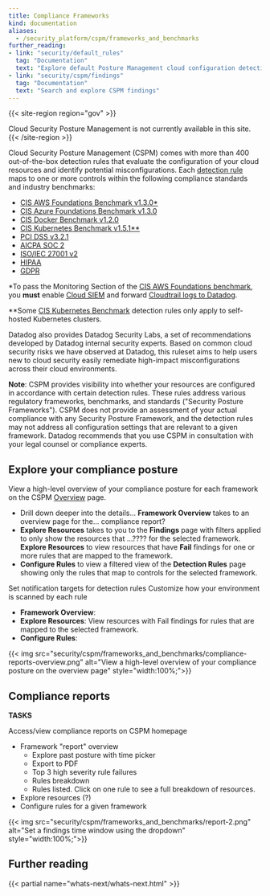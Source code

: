 ```yaml
---
title: Compliance Frameworks
kind: documentation
aliases:
  - /security_platform/cspm/frameworks_and_benchmarks
further_reading:
- link: "security/default_rules"
  tag: "Documentation"
  text: "Explore default Posture Management cloud configuration detection rules"
- link: "security/cspm/findings"
  tag: "Documentation"
  text: "Search and explore CSPM findings"
---
```


{{< site-region region="gov" >}}
<div class="alert alert-warning">
Cloud Security Posture Management is not currently available in this site.
</div>
{{< /site-region >}}

Cloud Security Posture Management (CSPM) comes with more than 400 out-of-the-box detection rules that evaluate the configuration of your cloud resources and identify potential misconfigurations. Each [detection rule][1] maps to one or more controls within the following compliance standards and industry benchmarks:

- [CIS AWS Foundations Benchmark v1.3.0*][2]
- [CIS Azure Foundations Benchmark v1.3.0][3]
- [CIS Docker Benchmark v1.2.0][4]
- [CIS Kubernetes Benchmark v1.5.1**][5]
- [PCI DSS v3.2.1][6]
- [AICPA SOC 2][7]
- [ISO/IEC 27001 v2][8]
- [HIPAA][9]
- [GDPR][10]

*To pass the Monitoring Section of the [CIS AWS Foundations benchmark][2], you **must** enable [Cloud SIEM][11] and forward [Cloudtrail logs to Datadog][12].

**Some [CIS Kubernetes Benchmark][5] detection rules only apply to self-hosted Kubernetes clusters.

Datadog also provides Datadog Security Labs, a set of recommendations developed by Datadog internal security experts. Based on common cloud security risks we have observed at Datadog, this ruleset aims to help users new to cloud security easily remediate high-impact misconfigurations across their cloud environments.

**Note**: CSPM provides visibility into whether your resources are configured in accordance with certain detection rules. These rules address various regulatory frameworks, benchmarks, and standards ("Security Posture Frameworks"). CSPM does not provide an assessment of your actual compliance with any Security Posture Framework, and the detection rules may not address all configuration settings that are relevant to a given framework. Datadog recommends that you use CSPM in consultation with your legal counsel or compliance experts.

## Explore your compliance posture

View a high-level overview of your compliance posture for each framework on the CSPM [Overview][20] page.

- Drill down deeper into the details... **Framework Overview** takes to an overview page for the... compliance report?
- **Explore Resources** takes to you to the **Findings** page with filters applied to only show the resources that ...???? for the selected framework. **Explore Resources** to view resources that have **Fail** findings for one or more rules that are mapped to the framework.
- **Configure Rules** to view a filtered view of the **Detection Rules** page showing only the rules that map to controls for the selected framework.

Set notification targets for detection rules
Customize how your environment is scanned by each rule

- **Framework Overview**: 
- **Explore Resources**: View resources with Fail findings for rules that are mapped to the selected framework.
- **Configure Rules**: 

{{< img src="security/cspm/frameworks_and_benchmarks/compliance-reports-overview.png" alt="View a high-level overview of your compliance posture on the overview page" style="width:100%;">}}

## Compliance reports

**TASKS**

Access/view compliance reports on CSPM homepage
- Framework "report" overview
    - Explore past posture with time picker
    - Export to PDF
    - Top 3 high severity rule failures
    - Rules breakdown
    - Rules listed. Click on one rule to see a full breakdown of resources.
- Explore resources (?)
- Configure rules for a given framework

{{< img src="security/cspm/frameworks_and_benchmarks/report-2.png" alt="Set a findings time window using the dropdown" style="width:100%;">}}

## Further reading

{{< partial name="whats-next/whats-next.html" >}}

[1]: /security_monitoring/default_rules/
[2]: https://www.cisecurity.org/benchmark/amazon_web_services/
[3]: https://www.cisecurity.org/benchmark/azure
[4]: https://www.cisecurity.org/benchmark/docker
[5]: https://www.cisecurity.org/benchmark/kubernetes/
[6]: https://www.pcisecuritystandards.org/document_library
[7]: https://www.aicpa.org/interestareas/frc/assuranceadvisoryservices/aicpasoc2report.html
[8]: https://www.iso.org/isoiec-27001-information-security.html
[9]: https://www.hhs.gov/hipaa/index.html
[10]: https://gdpr.eu/
[11]: /security/cloud_siem/
[12]: /integrations/amazon_cloudtrail/
[13]: https://app.datadoghq.com/security/configuration/rules/
[14]: /integrations/slack/
[15]: /integrations/jira/
[16]: /integrations/pagerduty
[17]: /integrations/servicenow/
[18]: /integrations/microsoft_teams/
[19]: /integrations/webhooks/
[20]: https://app.datadoghq.com/security/compliance/homepage
[21]: /security/cspm/detection_rules
